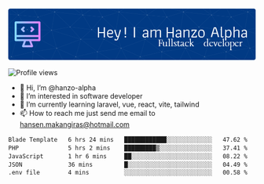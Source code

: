 ![Header](./github-header-image.png)

![Profile views](https://gpvc.arturio.dev/hanzo-alpha)

- 👋 Hi, I’m @hanzo-alpha
- 👀 I’m interested in software developer
- 🌱 I’m currently learning laravel, vue, react, vite, tailwind
- 📫 How to reach me just send me email to hansen.makangiras@hotmail.com 

<!---
hanzo-alpha/hanzo-alpha is a ✨ special ✨ repository because its `README.md` (this file) appears on your GitHub profile.
You can click the Preview link to take a look at your changes.
--->

<!--START_SECTION:waka-->

```txt
Blade Template   6 hrs 24 mins   ████████████░░░░░░░░░░░░░   47.62 %
PHP              5 hrs 2 mins    █████████▒░░░░░░░░░░░░░░░   37.41 %
JavaScript       1 hr 6 mins     ██░░░░░░░░░░░░░░░░░░░░░░░   08.22 %
JSON             36 mins         █░░░░░░░░░░░░░░░░░░░░░░░░   04.49 %
.env file        4 mins          ░░░░░░░░░░░░░░░░░░░░░░░░░   00.58 %
```

<!--END_SECTION:waka-->
